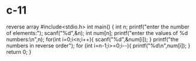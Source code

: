 # c-11
 reverse array
#include<stdio.h>
int main()
{
	int n;
	printf("enter the number of elements:");
	scanf("%d",&n);
	int num[n];
	printf("enter the values of %d numbers:\n",n);
	for(int i=0;i<n;i++){
		scanf("%d",&num[i]);
	}
	printf("the numbers in reverse order");
	for (int i=n-1;i>=0;i--){
		printf("%d\n",num[i]);
	}
	return 0;
}
